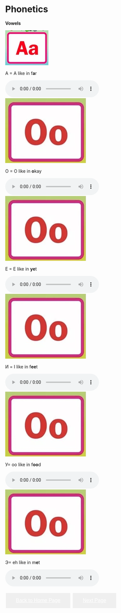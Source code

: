 <h1>Phonetics</h1>

<p>  </p>
<p>  </p>
<p>  </p>

<p><strong>Vowels</strong></p>

<div class="row">
    <div class="col-sm-5">
      <img src="images/B159A824-F405-42CA-8B14-E2D81E110C21_4_5005_c.jpeg" />
      <div class="caption">
          <p>A = A like in f<strong>a</strong>r</p>
        </div>
    </div>
  </div>
 
  <audio controls>
  <source src="Phonetics A.mp3" type="audio/mpeg">
  Your browser does not support the audio tag.
</audio>

<div class="row">
    <div class="col-sm-5">
      <img src="images/C6AD6D02-B333-4C5A-B261-0A7765B083CB_4_5005_c.jpeg" />
      <div class="caption">
          <p>O = O like in <strong>o</strong>kay</p>
        </div>
    </div>
  </div>
 
  <audio controls>
  <source src="Phonetics A.mp3" type="audio/mpeg">
  Your browser does not support the audio tag.
</audio>

<div class="row">
    <div class="col-sm-5">
      <img src="images/C6AD6D02-B333-4C5A-B261-0A7765B083CB_4_5005_c.jpeg" />
      <div class="caption">
          <p>Е = Е like in <strong>ye</strong>t</p>
        </div>
    </div>
  </div>
 
  <audio controls>
  <source src="Phonetics A.mp3" type="audio/mpeg">
  Your browser does not support the audio tag.
</audio>


<div class="row">
    <div class="col-sm-5">
      <img src="images/C6AD6D02-B333-4C5A-B261-0A7765B083CB_4_5005_c.jpeg" />
      <div class="caption">
          <p>И = I like in f<strong>ee</strong>t</p>
        </div>
    </div>
  </div>
 
  <audio controls>
  <source src="Phonetics A.mp3" type="audio/mpeg">
  Your browser does not support the audio tag.
</audio>

<div class="row">
    <div class="col-sm-5">
      <img src="images/C6AD6D02-B333-4C5A-B261-0A7765B083CB_4_5005_c.jpeg" />
      <div class="caption">
          <p> У= oo like in f<strong>oo</strong>d</p>
        </div>
    </div>
  </div>
 
  <audio controls>
  <source src="Phonetics A.mp3" type="audio/mpeg">
  Your browser does not support the audio tag.
</audio>


<div class="row">
    <div class="col-sm-5">
      <img src="images/C6AD6D02-B333-4C5A-B261-0A7765B083CB_4_5005_c.jpeg" />
      <div class="caption">
          <p> Э= eh like in m<strong>e</strong>t</p>
        </div>
    </div>
  </div>
 
  <audio controls>
  <source src="Phonetics A.mp3" type="audio/mpeg">
  Your browser does not support the audio tag.
</audio>









<html>
<head>
<style>
.button {
  border: none;
  color: white;
  padding: 15px 32px;
  text-align: center;
  text-decoration: none;
  display: inline-block;
  font-size: 16px;
  margin: 4px 2px;
  cursor: pointer;
}

.button1 {background-color: #dd1717;} /* Red */
.button2 {background-color: #008CBA;} /* Blue */
</style>
</head>
<body>


<button class="button button1"><a href="https://sml5202-20-beatrix.github.io/SML5202-final-Beatrix/" style="color:white">Back to Home Page</a></button>
<button class="button button2"><a href="https://sml5202-20-beatrix.github.io/SML5202-final-Beatrix/page3.html" style="color:white">Next Page</a></button>

</body>
</html>
